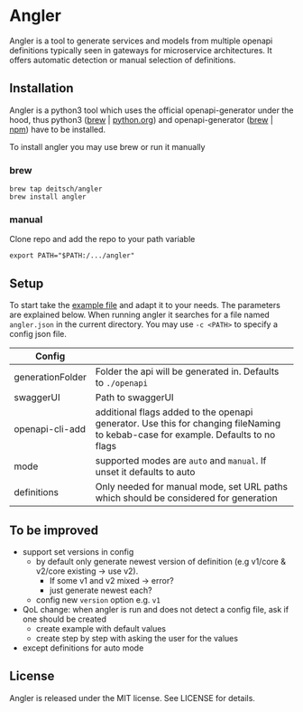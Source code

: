 # Angler
Angler is a tool to generate services and models from multiple openapi definitions typically seen in gateways for microservice architectures. It offers automatic detection or manual selection of definitions.

## Installation
Angler is a python3 tool which uses the official openapi-generator under the hood, thus python3 ([brew](https://formulae.brew.sh/formula/python@3.9) | [python.org](https://www.python.org/downloads/)) and openapi-generator ([brew](https://formulae.brew.sh/formula/openapi-generator) | [npm](https://openapi-generator.tech/docs/installation/)) have to be installed.

To install angler you may use brew or run it manually
### brew
```
brew tap deitsch/angler
brew install angler
```
### manual
Clone repo and add the repo to your path variable 
```
export PATH="$PATH:/.../angler"
```
## Setup

To start take the [example file](./example.angler.json) and adapt it to your needs. The parameters are explained below. When running angler it searches for a file named `angler.json` in the current directory. You may use `-c <PATH>` to specify a config json file.

| Config      |  |
| ----------- | ----------- |
| generationFolder  | Folder the api will be generated in. Defaults to `./openapi`   |
| swaggerUI         | Path to swaggerUI |
| openapi-cli-add   | additional flags added to the openapi generator. Use this for changing fileNaming to kebab-case for example. Defaults to no flags |
| mode              | supported modes are `auto` and `manual`. If unset it defaults to auto |
| definitions       | Only needed for manual mode, set URL paths which should be considered for generation |

## To be improved
* support set versions in config
    * by default only generate newest version of definition (e.g v1/core & v2/core existing -> use v2). 
        * If some v1 and v2 mixed -> error?
        * just generate newest each?
    * config new `version` option e.g. `v1`
* QoL change: when angler is run and does not detect a config file, ask if one should be created
    * create example with default values
    * create step by step with asking the user for the values
* except definitions for auto mode

## License

Angler is released under the MIT license. See LICENSE for details.
